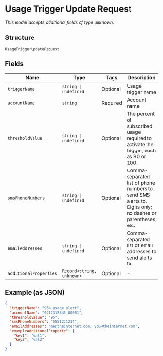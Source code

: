 
# Usage Trigger Update Request

*This model accepts additional fields of type unknown.*

## Structure

`UsageTriggerUpdateRequest`

## Fields

| Name | Type | Tags | Description |
|  --- | --- | --- | --- |
| `triggerName` | `string \| undefined` | Optional | Usage trigger name |
| `accountName` | `string` | Required | Account name |
| `thresholdValue` | `string \| undefined` | Optional | The percent of subscribed usage required to activate the trigger, such as 90 or 100. |
| `smsPhoneNumbers` | `string \| undefined` | Optional | Comma-separated list of phone numbers to send SMS alerts to. Digits only; no dashes or parentheses, etc. |
| `emailAddresses` | `string \| undefined` | Optional | Comma-separated list of email addresses to send alerts to. |
| `additionalProperties` | `Record<string, unknown>` | Optional | - |

## Example (as JSON)

```json
{
  "triggerName": "95% usage alert",
  "accountName": "0212312345-00001",
  "thresholdValue": "95",
  "smsPhoneNumbers": "5551231234",
  "emailAddresses": "me@theinternet.com, you@theinternet.com",
  "exampleAdditionalProperty": {
    "key1": "val1",
    "key2": "val2"
  }
}
```

